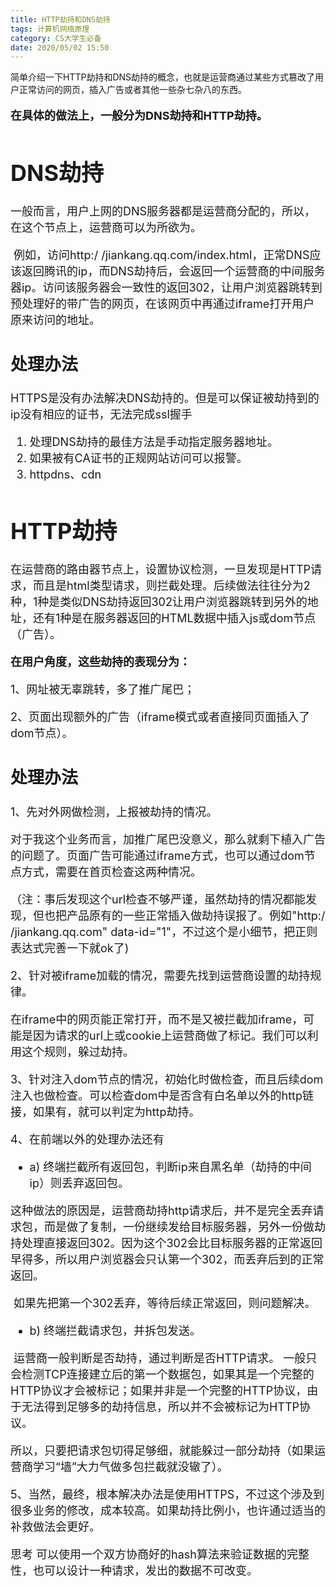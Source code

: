 ```yaml
---
title: HTTP劫持和DNS劫持
tags: 计算机网络原理
category: CS大学生必备
date: 2020/05/02 15:50
---
```


   简单介绍一下HTTP劫持和DNS劫持的概念，也就是运营商通过某些方式篡改了用户正常访问的网页，插入广告或者其他一些杂七杂八的东西。

<!--more-->

<font size=4>

  **在具体的做法上，一般分为DNS劫持和HTTP劫持。**

# DNS劫持

​      一般而言，用户上网的DNS服务器都是运营商分配的，所以，在这个节点上，运营商可以为所欲为。

​     例如，访问http:/ /jiankang.qq.com/index.html，正常DNS应该返回腾讯的ip，而DNS劫持后，会返回一个运营商的中间服务器ip。访问该服务器会一致性的返回302，让用户浏览器跳转到预处理好的带广告的网页，在该网页中再通过iframe打开用户原来访问的地址。

## 处理办法

HTTPS是没有办法解决DNS劫持的。但是可以保证被劫持到的ip没有相应的证书，无法完成ssl握手

1. 处理DNS劫持的最佳方法是手动指定服务器地址。
2. 如果被有CA证书的正规网站访问可以报警。
3. httpdns、cdn

# HTTP劫持

​      在运营商的路由器节点上，设置协议检测，一旦发现是HTTP请求，而且是html类型请求，则拦截处理。后续做法往往分为2种，1种是类似DNS劫持返回302让用户浏览器跳转到另外的地址，还有1种是在服务器返回的HTML数据中插入js或dom节点（广告）。

 **在用户角度，这些劫持的表现分为：**

  1、网址被无辜跳转，多了推广尾巴；

  2、页面出现额外的广告（iframe模式或者直接同页面插入了dom节点）。

## 处理办法

  1、先对外网做检测，上报被劫持的情况。

​      对于我这个业务而言，加推广尾巴没意义，那么就剩下植入广告的问题了。页面广告可能通过iframe方式，也可以通过dom节点方式，需要在首页检查这两种情况。

（注：事后发现这个url检查不够严谨，虽然劫持的情况都能发现，但也把产品原有的一些正常插入做劫持误报了。例如"http:/ /jiankang.qq.com" data-id="1"，不过这个是小细节，把正则表达式完善一下就ok了)

  2、针对被iframe加载的情况，需要先找到运营商设置的劫持规律。

​      在iframe中的网页能正常打开，而不是又被拦截加iframe，可能是因为请求的url上或cookie上运营商做了标记。我们可以利用这个规则，躲过劫持。

  3、针对注入dom节点的情况，初始化时做检查，而且后续dom注入也做检查。可以检查dom中是否含有白名单以外的http链接，如果有，就可以判定为http劫持。

  4、在前端以外的处理办法还有

- a) 终端拦截所有返回包，判断ip来自黑名单（劫持的中间ip）则丢弃返回包。

​        这种做法的原因是，运营商劫持http请求后，并不是完全丢弃请求包，而是做了复制，一份继续发给目标服务器，另外一份做劫持处理直接返回302。因为这个302会比目标服务器的正常返回早得多，所以用户浏览器会只认第一个302，而丢弃后到的正常返回。

​        如果先把第一个302丢弃，等待后续正常返回，则问题解决。

- b) 终端拦截请求包，并拆包发送。

​        运营商一般判断是否劫持，通过判断是否HTTP请求。 一般只会检测TCP连接建立后的第一个数据包，如果其是一个完整的HTTP协议才会被标记；如果并非是一个完整的HTTP协议，由于无法得到足够多的劫持信息，所以并不会被标记为HTTP协议。 

​        所以，只要把请求包切得足够细，就能躲过一部分劫持（如果运营商学习“墙”大力气做多包拦截就没辙了）。

  5、当然，最终，根本解决办法是使用HTTPS，不过这个涉及到很多业务的修改，成本较高。如果劫持比例小，也许通过适当的补救做法会更好。

思考 可以使用一个双方协商好的hash算法来验证数据的完整性，也可以设计一种请求，发出的数据不可改变。

 